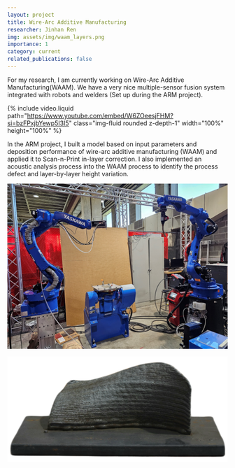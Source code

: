 ```yaml
---
layout: project
title: Wire-Arc Additive Manufacturing
researcher: Jinhan Ren
img: assets/img/waam_layers.png
importance: 1
category: current
related_publications: false
---
```


For my research, I am currently working on Wire-Arc Additive Manufacturing(WAAM). We have a very nice multiple-sensor fusion system integrated with robots and welders (Set up during the ARM project).

{% include video.liquid path="https://www.youtube.com/embed/W6ZOeesjFHM?si=bzFPxjbYewp5I3I5" class="img-fluid rounded z-depth-1" width="100%" height="100%" %}

In the ARM project, I built a model based on input parameters and deposition performance of wire-arc additive manufacturing (WAAM) and applied it to Scan-n-Print in-layer correction. I also implemented an acoustic analysis process into the WAAM process to identify the process defect and layer-by-layer height variation.

![](/assets/img/waam_arms.png)

![](/assets/img/waam_layers.png)
